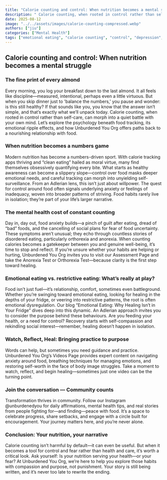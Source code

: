 ```yaml
---
title: "Calorie counting and control: When nutrition becomes a mental struggle"
description: " Calorie counting, when rooted in control rather than self-care, can morph into a quiet battle with your own mind. Let’s explore the psychology beneath food tracking, its emotional ripple effects, and how Unburdened You Org offers paths back to a nourishing relationship with food."
date: 2025-08-12
image: "../../assets/images/calorie-counting-compressed.webp"
authors: ["jiu"]
categories: ["Mental Health"]
tags: ["emotional eating", "calorie counting", "control", "depression", "Alfred Adler", "psychology", ]
---
```


## Calorie counting and control: When nutrition becomes a mental struggle


### The fine print of every almond

Every morning, you log your breakfast down to the last almond. It all feels like discipline—measured, intentional, perhaps even a little virtuous. But when you skip dinner just to 'balance the numbers,' you pause and wonder: is this still healthy? If that sounds like you, you know that the answer isn’t simple, and that’s exactly what we’ll unpack today. Calorie counting, when rooted in control rather than self-care, can morph into a quiet battle with your own mind. Let’s explore the psychology beneath food tracking, its emotional ripple effects, and how Unburdened You Org offers paths back to a nourishing relationship with food.


### When nutrition becomes a numbers game

Modern nutrition has become a numbers-driven sport. With calorie tracking apps thriving and “clean eating” hailed as moral virtue, many find themselves obsessively quantifying every bite. What starts as healthy awareness can become a slippery slope—control over food masks deeper emotional needs, and careful tracking can morph into unyielding self-surveillance. From an Adlerian lens, this isn’t just about willpower. The quest for control around food often signals underlying anxiety or feelings of inadequacy, woven into broader patterns of striving. Food habits rarely live in isolation; they’re part of your life’s larger narrative.


### The mental health cost of constant counting

Day in, day out, food anxiety builds—a pinch of guilt after eating, dread of “bad” foods, and the cancelling of social plans for fear of food uncertainty. These symptoms aren’t unusual; they echo through countless stories of disordered eating, particularly orthorexia and anorexia. When counting calories becomes a gatekeeper between you and genuine well-being, it’s time to stop and reflect. If you’re unsure whether your habits are helping or hurting, Unburdened You Org invites you to visit our Assessment Page and take the Anorexia Test or Orthorexia Test—because clarity is the first step toward healing.


### Emotional eating vs. restrictive eating: What’s really at play?


Food isn’t just fuel—it’s relationship, comfort, sometimes even battleground. Whether you’re swinging toward emotional eating, looking for healing in the depths of your fridge, or veering into restrictive patterns, the root is often emotional dysregulation. Our blog “Emotional Eating: Why Healing Isn’t in Your Fridge” dives deep into this dynamic. An Adlerian approach invites you to consider the purpose behind these behaviours. Are you feeding your health, or a need for control? Recovery starts with self-compassion and rekindling social interest—remember, healing doesn’t happen in isolation.


### Watch, Reflect, Heal: Bringing practice to purpose

Words can help, but sometimes you need guidance and practice. Unburdened You Org’s Videos Page provides expert content on navigating anxiety around food, breathing techniques for managing emotions, and restoring self-worth in the face of body image struggles. Take a moment to watch, reflect, and begin healing—sometimes just one video can be the turning point.


### Join the conversation — Community counts

Transformation thrives in community. Follow our Instagram @unburdenedyou for daily affirmations, mental health tips, and real stories from people fighting for—and finding—peace with food. It’s a space to celebrate progress, share setbacks, and engage with a circle built for encouragement. Your journey matters here, and you’re never alone.


### Conclusion: Your nutrition, your narrative

Calorie counting isn’t harmful by default—it can even be useful. But when it becomes a tool for control and fear rather than health and care, it’s worth a critical look. Ask yourself: Is your nutrition serving your health—or your fear? At Unburdened You Org, we’re here to help you explore those habits with compassion and purpose, not punishment.
Your story is still being written, and it’s never too late to rewrite the ending.

